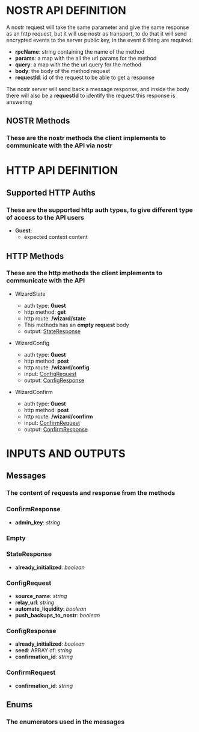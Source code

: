 # NOSTR API DEFINITION


A nostr request will take the same parameter and give the same response as an http request, but it will use nostr as transport, to do that it will send encrypted events to the server public key, in the event 6 thing are required:
- __rpcName__: string containing the name of the method
- __params__: a map with the all the url params for the method
- __query__: a map with the the url query for the method
- __body__: the body of the method request
- __requestId__: id of the request to be able to get a response

The nostr server will send back a message response, and inside the body there will also be a __requestId__ to identify the request this response is answering

## NOSTR Methods
### These are the nostr methods the client implements to communicate with the API via nostr

# HTTP API DEFINITION

## Supported HTTP Auths
### These are the supported http auth types, to give different type of access to the API users

- __Guest__:
  - expected context content

## HTTP Methods
### These are the http methods the client implements to communicate with the API

- WizardState
  - auth type: __Guest__
  - http method: __get__
  - http route: __/wizard/state__
  - This methods has an __empty__ __request__ body
  - output: [StateResponse](#StateResponse)

- WizardConfig
  - auth type: __Guest__
  - http method: __post__
  - http route: __/wizard/config__
  - input: [ConfigRequest](#ConfigRequest)
  - output: [ConfigResponse](#ConfigResponse)

- WizardConfirm
  - auth type: __Guest__
  - http method: __post__
  - http route: __/wizard/confirm__
  - input: [ConfirmRequest](#ConfirmRequest)
  - output: [ConfirmResponse](#ConfirmResponse)

# INPUTS AND OUTPUTS

## Messages
### The content of requests and response from the methods

### ConfirmResponse
  - __admin_key__: _string_

### Empty

### StateResponse
  - __already_initialized__: _boolean_

### ConfigRequest
  - __source_name__: _string_
  - __relay_url__: _string_
  - __automate_liquidity__: _boolean_
  - __push_backups_to_nostr__: _boolean_

### ConfigResponse
  - __already_initialized__: _boolean_
  - __seed__: ARRAY of: _string_
  - __confirmation_id__: _string_

### ConfirmRequest
  - __confirmation_id__: _string_
## Enums
### The enumerators used in the messages
